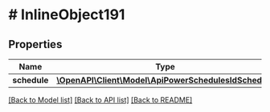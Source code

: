 # # InlineObject191

## Properties

Name | Type | Description | Notes
------------ | ------------- | ------------- | -------------
**schedule** | [**\OpenAPI\Client\Model\ApiPowerSchedulesIdSchedule**](ApiPowerSchedulesIdSchedule.md) |  |

[[Back to Model list]](../../README.md#models) [[Back to API list]](../../README.md#endpoints) [[Back to README]](../../README.md)
